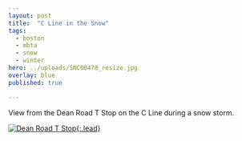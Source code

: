 ```yaml
---
layout: post
title:  "C Line in the Snow"
tags:
  - boston
  - mbta
  - snow
  - winter
hero: ../uploads/SNC00478_resize.jpg
overlay: blue
published: true

---
```


View from the Dean Road T Stop on the C Line during a snow storm.

[![Dean Road T Stop](../uploads/SNC00478_resize.jpg){:.lead}](../uploads/SNC00478.jpg)